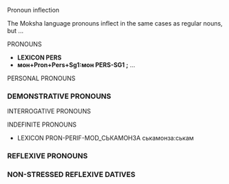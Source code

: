 Pronoun inflection

The Moksha language pronouns inflect in the same cases as regular
nouns, but ...

PRONOUNS 





















 * **LEXICON PERS** 
 * **мон+Pron+Pers+Sg1:мон PERS-SG1 ;** ...





PERSONAL PRONOUNS


















### DEMONSTRATIVE PRONOUNS





INTERROGATIVE PRONOUNS












INDEFINITE PRONOUNS















































 * LEXICON PRON-PERIF-MOD_СЬКАМОНЗА  ськамонза:ськам

### REFLEXIVE PRONOUNS
### NON-STRESSED REFLEXIVE DATIVES























